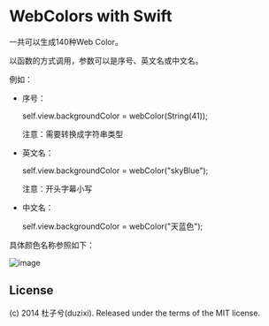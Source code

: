 WebColors with Swift
====================

一共可以生成140种Web Color。

以函数的方式调用，参数可以是序号、英文名或中文名。

例如：

- 序号：
  
    self.view.backgroundColor = webColor(String(41));

    注意：需要转换成字符串类型

- 英文名：

    self.view.backgroundColor = webColor("skyBlue");
    
    注意：开头字幕小写

- 中文名：

    self.view.backgroundColor = webColor("天蓝色");
    

具体颜色名称参照如下：

![image](http://img.my.csdn.net/uploads/201406/14/1402719378_5907.gif)

License
-------
(c) 2014 杜子兮(duzixi). Released under the terms of the MIT license.
